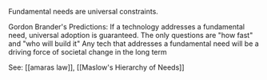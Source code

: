 Fundamental needs are universal constraints.

Gordon Brander's Predictions: If a technology addresses a fundamental need, universal adoption is guaranteed. The only questions are "how fast" and "who will build it" Any tech that addresses a fundamental need will be a driving force of societal change in the long term

See: [[amaras law]], [[Maslow's Hierarchy of Needs]]
